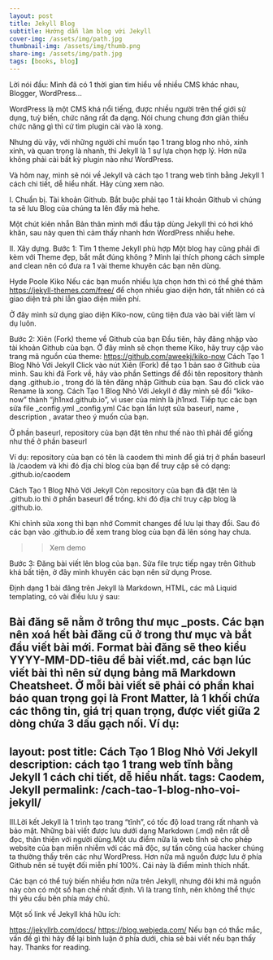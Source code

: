 ```yaml
---
layout: post
title: Jekyll Blog
subtitle: Hướng dẫn làm blog với Jekyll
cover-img: /assets/img/path.jpg
thumbnail-img: /assets/img/thumb.png
share-img: /assets/img/path.jpg
tags: [books, blog]
---
```


Lời nói đầu:
Mình đã có 1 thời gian tìm hiểu về nhiều CMS khác nhau, Blogger, WordPress…

WordPress là một CMS khá nổi tiếng, được nhiều người trên thế giới sử dụng, tuỳ biến, chức năng rất đa dạng. Nói chung chung đơn giản thiếu chức năng gì thì cứ tìm plugin cài vào là xong.


 
Nhưng dù vậy, với những người chỉ muốn tạo 1 trang blog nho nhỏ, xinh xinh, và quan trọng là nhanh, thì Jekyll là 1 sự lựa chọn hợp lý. Hơn nữa không phải cài bất kỳ plugin nào như WordPress.

Và hôm nay, mình sẽ nói về Jekyll và cách tạo 1 trang web tĩnh bằng Jekyll 1 cách chi tiết, dễ hiểu nhất. Hãy cùng xem nào.

I. Chuẩn bị.
Tài khoản Github.
Bắt buộc phải tạo 1 tài khoản Github vì chúng ta sẽ lưu Blog của chúng ta lên đấy mà hehe.

Một chút kiên nhẫn
Bản thân mình mới đầu tập dùng Jekyll thì có hơi khó khăn, sau này quen thì cảm thấy nhanh hơn WordPress nhiều hehe.

II. Xây dựng.
Bước 1: Tìm 1 theme Jekyll phù hợp
Một blog hay cũng phải đi kèm với Theme đẹp, bắt mắt đúng không ? Mình lại thích phong cách simple and clean nên có đưa ra 1 vài theme khuyên các bạn nên dùng.

Hyde
Poole
Kiko
Nếu các bạn muốn nhiều lựa chọn hơn thì có thể ghé thăm https://jekyll-themes.com/free/ để chọn nhiều giao diện hơn, tất nhiên có cả giao diện trả phí lẫn giao diện miễn phí.

Ở đây mình sử dụng giao diện Kiko-now, cũng tiện đưa vào bài viết làm ví dụ luôn.

Bước 2: Xiên (Fork) theme về Github của bạn
Đầu tiên, hãy đăng nhập vào tài khoản Github của bạn.
Ở đây mình sẽ chọn theme Kiko, hãy truy cập vào trang mã nguồn của theme: https://github.com/aweekj/kiko-now
Cách Tạo 1 Blog Nhỏ Với Jekyll
Click vào nút Xiên (Fork) để tạo 1 bản sao ở Github của mình.
Sau khi đã Fork về, hãy vào phần Settings để đổi tên repository thành dạng <user>.github.io , trong đó <user> là tên đăng nhập Github của bạn. Sau đó click vào Rename là xong.
Cách Tạo 1 Blog Nhỏ Với Jekyll
ở đây mình sẽ đổi “kiko-now” thành “jh1nxd.github.io”, vì user của mình là jh1nxd.
Tiếp tục các bạn sửa file _config.yml
_config.yml
Các bạn lần lượt sửa baseurl, name , description , avatar theo ý muốn của bạn.

Ở phần baseurl, repository của bạn đặt tên như thế nào thì phải để giống như thế ở phần baseurl


 
Ví dụ: repository của bạn có tên là caodem thì mình để giá trị ở phần baseurl là /caodem và khi đó địa chỉ blog của bạn để truy cập sẽ có dạng: <username>.github.io/caodem

Cách Tạo 1 Blog Nhỏ Với Jekyll
Còn repository của bạn đã đặt tên là <username>.github.io thì ở phần baseurl để trống. khi đó địa chỉ truy cập blog là <username>.github.io.

Khi chỉnh sửa xong thì bạn nhớ Commit changes để lưu lại thay đổi. Sau đó các bạn vào <username>.github.io để xem trang blog của bạn đã lên sóng hay chưa.

>>Xem demo

Bước 3: Đăng bài viết lên blog của bạn.
Sửa file trực tiếp ngay trên Github khá bất tiện, ở đây mình khuyên các bạn nên sử dụng Prose.

Định dạng 1 bài đăng trên Jekyll là Markdown, HTML, các mã Liquid templating, có vài điều lưu ý sau:

Bài đăng sẽ nằm ở trông thư mục _posts. Các bạn nên xoá hết bài đăng cũ ở trong thư mục và bắt đầu viết bài mới.
Format bài đăng sẽ theo kiểu YYYY-MM-DD-tiêu đề bài viết.md, các bạn lúc viết bài thì nên sử dụng bảng mã Markdown Cheatsheet.
Ở mỗi bài viết sẽ phải có phần khai báo quan trọng gọi là Front Matter, là 1 khối chứa các thông tin, giá trị quan trọng, được viết giữa 2 dòng chứa 3 dấu gạch nối.
Ví dụ:
---
layout: post
title: Cách Tạo 1 Blog Nhỏ Với Jekyll
description: cách tạo 1 trang web tĩnh bằng Jekyll 1 cách chi tiết, dễ hiểu nhất.
tags: Caodem, Jekyll
permalink: /cach-tao-1-blog-nho-voi-jekyll/
---
III.Lời kết
Jekyll là 1 trình tạo trang “tĩnh”, có tốc độ load trang rất nhanh và bảo mật. Những bài viết được lưu dưới dạng Markdown (.md) nên rất dễ đọc, thân thiện với người dùng.Một ưu điểm nữa là web tĩnh sẽ cho phép website của bạn miễn nhiễm với các mã độc, sự tấn công của hacker chúng ta thường thấy trên các như WordPress. Hơn nữa mã nguồn được lưu ở phía Github nên sẽ tuyệt đối miễn phí 100%. Cái này là điểm mình thích nhất.

Các bạn có thể tuỳ biến nhiều hơn nữa trên Jekyll, nhưng đôi khi mã nguồn này còn có một số hạn chế nhất định. Vì là trang tĩnh, nên không thể thực thi yêu cầu bên phía máy chủ.

Một số link về Jekyll khá hữu ích:

https://jekyllrb.com/docs/
https://blog.webjeda.com/
Nếu bạn có thắc mắc, vấn đề gì thì hãy để lại bình luận ở phía dưới, chia sẻ bài viết nếu bạn thấy hay. Thanks for reading.